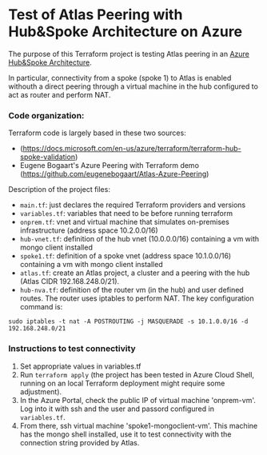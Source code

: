 # Test of Atlas Peering with Hub&Spoke Architecture on Azure
The purpose of this Terraform project is testing Atlas peering in an [Azure Hub&Spoke Architecture](https://docs.microsoft.com/en-us/azure/architecture/reference-architectures/hybrid-networking/hub-spoke).

In particular, connectivity from a spoke (spoke 1) to Atlas is enabled withouth a direct peering through a virtual machine in the hub configured to act as router and perform NAT.

### Code organization:
Terraform code is largely based in these two sources:
- (https://docs.microsoft.com/en-us/azure/terraform/terraform-hub-spoke-validation)
- Eugene Bogaart's Azure Peering with Terraform demo (https://github.com/eugenebogaart/Atlas-Azure-Peering)

Description of the project files:
- `main.tf`: just declares the required Terraform providers and versions
- `variables.tf`: variables that need to be before running terraform
- `onprem.tf`: vnet and virtual machine that simulates on-premises infrastructure (address space 10.2.0.0/16)
- `hub-vnet.tf`: definition of the hub vnet (10.0.0.0/16) containing a vm with mongo client installed
- `spoke1.tf`: definition of a spoke vnet (address space 10.1.0.0/16) containing a vm with mongo client installed
- `atlas.tf`: create an Atlas project, a cluster and a peering with the hub (Atlas CIDR 192.168.248.0/21).
- `hub-nva.tf`: definition of the router vm (in the hub) and user defined routes.
The router uses iptables to perform NAT. The key configuration command is:
```
sudo iptables -t nat -A POSTROUTING -j MASQUERADE -s 10.1.0.0/16 -d 192.168.248.0/21
```

### Instructions to test connectivity

1. Set appropriate values in variables.tf
2. Run `terraform apply` (the project has been tested in Azure Cloud Shell, running on an local Terraform deployment might require some adjustment).
3. In the Azure Portal, check the public IP of virtual machine 'onprem-vm'. Log into it with ssh and the user and passord configured in `variables.tf`.
4. From there, ssh virtual machine 'spoke1-mongoclient-vm'. This machine has the mongo shell installed, use it to test connectivity with the connection string provided by Atlas.